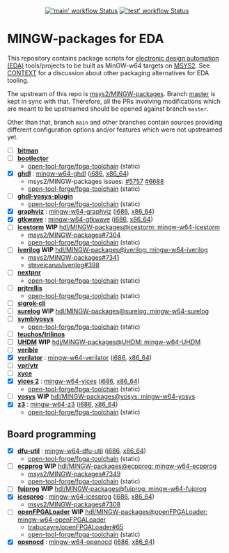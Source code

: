 <p align="center">
  <a title="GitHub Actions workflow 'main'" href="https://github.com/hdl/MINGW-packages/actions?query=workflow%3Amain"><img alt="'main' workflow Status" src="https://img.shields.io/github/workflow/status/hdl/MINGW-packages/main/master?longCache=true&style=flat-square&label=build&logo=Github%20Actions&logoColor=fff"></a><!--
  -->
  <a title="GitHub Actions workflow 'test'" href="https://github.com/hdl/MINGW-packages/actions?query=workflow%3Atest"><img alt="'test' workflow Status" src="https://img.shields.io/github/workflow/status/hdl/MINGW-packages/test/main?longCache=true&style=flat-square&label=test&logo=Github%20Actions&logoColor=fff"></a><!--
  -->
</p>

# MINGW-packages for EDA

This repository contains package scripts for [electronic design automation (EDA)](https://en.wikipedia.org/wiki/Electronic_design_automation) tools/projects to be built as MinGW-w64 targets on [MSYS2](https://www.msys2.org/). See [CONTEXT](CONTEXT.md) for a discussion about other packaging alternatives for EDA tooling.

The upstream of this repo is [msys2/MINGW-packages](https://github.com/msys2/MINGW-packages). Branch [master](https://github.com/hdl/MINGW-packages/tree/master) is kept in sync with that. Therefore, all the PRs involving modifications which are meant to be upstreamed should be opened against branch `master`.

Other than that, branch `main` and other branches contain sources providing different configuration options and/or features which were not upstreamed yet.

- [ ] [**bitman**](https://github.com/khoapham/bitman)
- [ ] [**bootlector**](http://fmv.jku.at/boolector/)
  - [open-tool-forge/fpga-toolchain](https://github.com/open-tool-forge/fpga-toolchain) (static)
- [x] [**ghdl**](https://github.com/ghdl/ghdl) : [mingw-w64-ghdl](https://github.com/msys2/MINGW-packages/tree/master/mingw-w64-ghdl) ([i686](https://packages.msys2.org/package/mingw-w64-i686-ghdl-mcode), [x86_64](https://packages.msys2.org/package/mingw-w64-x86_64-ghdl-llvm))
  - msys2/MINGW-packages issues: [#5757](https://github.com/msys2/MINGW-packages/pull/5757) [#6688](https://github.com/msys2/MINGW-packages/pull/6688)
  - [open-tool-forge/fpga-toolchain](https://github.com/open-tool-forge/fpga-toolchain) (static)
- [ ] [**ghdl-yosys-plugin**](https://github.com/ghdl/ghdl-yosys-plugin)
  - [open-tool-forge/fpga-toolchain](https://github.com/open-tool-forge/fpga-toolchain) (static)
- [x] [**graphviz**](https://graphviz.org/) : [mingw-w64-graphviz](https://github.com/msys2/MINGW-packages/tree/master/mingw-w64-graphviz) ([i686](https://packages.msys2.org/package/mingw-w64-i686-graphviz), [x86_64](https://packages.msys2.org/package/mingw-w64-x86_64-graphviz))
- [x] [**gtkwave**](https://github.com/gtkwave/gtkwave) : [mingw-w64-gtkwave](https://github.com/msys2/MINGW-packages/tree/master/mingw-w64-gtkwave)  ([i686](https://packages.msys2.org/package/mingw-w64-i686-gtkwave), [x86_64](https://packages.msys2.org/package/mingw-w64-x86_64-gtkwave))
- [ ] [**icestorm**](https://github.com/cliffordwolf/icestorm) **WIP** [hdl/MINGW-packages@icestorm: mingw-w64-icestorm](https://github.com/hdl/MINGW-packages/tree/icestorm/mingw-w64-icestorm)
  - [msys2/MINGW-packages#7304](https://github.com/msys2/MINGW-packages/pull/7304)
  - [open-tool-forge/fpga-toolchain](https://github.com/open-tool-forge/fpga-toolchain) (static)
- [ ] [**iverilog**](https://github.com/steveicarus/iverilog) **WIP** [hdl/MINGW-packages@iverilog: mingw-w64-iverilog](https://github.com/hdl/MINGW-packages/tree/iverilog/mingw-w64-iverilog)
  - [msys2/MINGW-packages#7341](https://github.com/msys2/MINGW-packages/pull/7341)
  - [steveicarus/iverilog#398](https://github.com/steveicarus/iverilog/pull/398)
- [ ] [**nextpnr**](https://github.com/YosysHQ/nextpnr)
  - [open-tool-forge/fpga-toolchain](https://github.com/open-tool-forge/fpga-toolchain) (static)
- [ ] [**prjtrellis**](https://github.com/SymbiFlow/prjtrellis)
  - [open-tool-forge/fpga-toolchain](https://github.com/open-tool-forge/fpga-toolchain) (static)
- [ ] [**sigrok-cli**](https://sigrok.org/wiki/Sigrok-cli)
- [ ] [**surelog**](https://github.com/alainmarcel/Surelog) **WIP** [hdl/MINGW-packages@surelog: mingw-w64-surelog](https://github.com/hdl/MINGW-packages/tree/surelog/mingw-w64-surelog)
- [ ] [**symbiyosys**](https://github.com/YosysHQ/SymbiYosys)
  - [open-tool-forge/fpga-toolchain](https://github.com/open-tool-forge/fpga-toolchain) (static)
- [ ] [**teuchos/trilinos**](https://trilinos.github.io/teuchos.html)
- [ ] [**UHDM**](https://github.com/alainmarcel/UHDM) **WIP** [hdl/MINGW-packages@UHDM: mingw-w64-UHDM](https://github.com/hdl/MINGW-packages/tree/UHDM/mingw-w64-UHDM)
- [ ] [**verible**](https://github.com/google/verible)
- [x] [**verilator**](https://github.com/verilator/verilator) : [mingw-w64-verilator](https://github.com/msys2/MINGW-packages/tree/master/mingw-w64-verilator) ([i686](https://packages.msys2.org/package/mingw-w64-i686-verilator), [x86_64](https://packages.msys2.org/package/mingw-w64-x86_64-verilator))
- [ ] [**vpr/vtr**](https://github.com/verilog-to-routing/vtr-verilog-to-routing)
- [ ] [**xyce**](https://xyce.sandia.gov/)
- [x] [**yices 2**](https://github.com/SRI-CSL/yices2) : [mingw-w64-yices](https://github.com/msys2/MINGW-packages/tree/master/mingw-w64-yices) ([i686](https://packages.msys2.org/package/mingw-w64-i686-yices), [x86_64](https://packages.msys2.org/package/mingw-w64-x86_64-yices))
  - [open-tool-forge/fpga-toolchain](https://github.com/open-tool-forge/fpga-toolchain) (static)
- [ ] [**yosys**](https://github.com/YosysHQ/yosys) **WIP** [hdl/MINGW-packages@yosys: mingw-w64-yosys](https://github.com/hdl/MINGW-packages/tree/yosys/mingw-w64-yosys)
- [x] [**z3**](https://github.com/Z3Prover/z3) : [mingw-w64-z3](https://github.com/msys2/MINGW-packages/tree/master/mingw-w64-verilator) ([i686](https://packages.msys2.org/package/mingw-w64-i686-z3), [x86_64](https://packages.msys2.org/package/mingw-w64-x86_64-z3))
  - [open-tool-forge/fpga-toolchain](https://github.com/open-tool-forge/fpga-toolchain) (static)

## Board programming

- [x] [**dfu-util**](http://dfu-util.sourceforge.net/) : [mingw-w64-dfu-util](https://github.com/msys2/MINGW-packages/tree/master/mingw-w64-dfu-util) ([i686](https://packages.msys2.org/package/mingw-w64-i686-dfu-util), [x86_64](https://packages.msys2.org/package/mingw-w64-x86_64-dfu-util))
  - [open-tool-forge/fpga-toolchain](https://github.com/open-tool-forge/fpga-toolchain) (static)
- [ ] [**ecpprog**](https://github.com/gregdavill/ecpprog) **WIP** [hdl/MINGW-packages@ecpprog: mingw-w64-ecpprog](https://github.com/hdl/MINGW-packages/tree/ecpprog/mingw-w64-ecpprog)
  - [msys2/MINGW-packages#7349](https://github.com/msys2/MINGW-packages/pull/7349)
  - [open-tool-forge/fpga-toolchain](https://github.com/open-tool-forge/fpga-toolchain) (static)
- [ ] [**fujprog**](https://github.com/kost/fujprog) **WIP** [hdl/MINGW-packages@fujprog: mingw-w64-fujprog](https://github.com/hdl/MINGW-packages/tree/fujprog/mingw-w64-fujprog)
- [x] [**icesprog**](https://github.com/wuxx/icesugar/tree/master/tools) : [mingw-w64-icesprog](https://github.com/msys2/MINGW-packages/tree/master/mingw-w64-icesprog) ([i686](https://packages.msys2.org/package/mingw-w64-i686-icesprog), [x86_64](https://packages.msys2.org/package/mingw-w64-x86_64-icesprog))
  - [msys2/MINGW-packages#7308](https://github.com/msys2/MINGW-packages/pull/7308)
- [ ] [**openFPGALoader**](https://github.com/trabucayre/openFPGALoader) **WIP** [hdl/MINGW-packages@openFPGALoader: mingw-w64-openFPGALoader](https://github.com/hdl/MINGW-packages/tree/openFPGALoader/mingw-w64-openFPGALoader)
  - [trabucayre/openFPGALoader#65](https://github.com/trabucayre/openFPGALoader/pull/65)
  - [open-tool-forge/fpga-toolchain](https://github.com/open-tool-forge/fpga-toolchain) (static)
- [x] [**openocd**](http://openocd.org/) : [mingw-w64-openocd](https://github.com/msys2/MINGW-packages/tree/master/mingw-w64-openocd) ([i686](https://packages.msys2.org/package/mingw-w64-i686-openocd), [x86_64](https://packages.msys2.org/package/mingw-w64-x86_64-openocd4))

